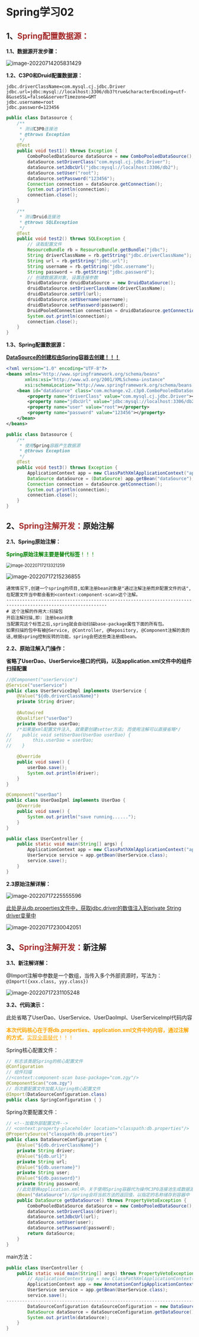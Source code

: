 # Spring学习02

## 1、<span style="color:brown">Spring配置数据源：</span>

**1.1、数据源开发步骤：**

![image-20220714205831429](https://raw.githubusercontent.com/root-bine/image/main/Typora-image/%E6%95%B0%E6%8D%AE%E6%BA%90%E5%BC%80%E5%8F%91%E6%AD%A5%E9%AA%A4.png)

**1.2、C3P0和Druid配置数据源：**

```properties
jdbc.driverClassName=com.mysql.cj.jdbc.Driver
jdbc.url=jdbc:mysql://localhost:3306/db3?true&characterEncoding=utf-8&useSSL=false&&serverTimezone=GMT
jdbc.username=root
jdbc.password=123456
```

```java
public class Datasource {
    /**
     * 测试C3P0连接池
     * @throws Exception
     */
    @Test
    public void test1() throws Exception {
        ComboPooledDataSource dataSource = new ComboPooledDataSource();
        dataSource.setDriverClass("com.mysql.cj.jdbc.Driver");
        dataSource.setJdbcUrl("jdbc:mysql://localhost:3306/db2");
        dataSource.setUser("root");
        dataSource.setPassword("123456");
        Connection connection = dataSource.getConnection();
        System.out.println(connection);
        connection.close();
    }

    /**
     * 测试Druid连接池
     * @throws SQLException
     */
    @Test
    public void test2() throws SQLException {
        // 读取配置文件
        ResourceBundle rb = ResourceBundle.getBundle("jdbc");
        String driverClassName = rb.getString("jdbc.driverClassName");
        String url = rb.getString("jdbc.url");
        String username = rb.getString("jdbc.username");
        String password = rb.getString("jdbc.password");
        // 创建数据源对象, 设置连接参数
        DruidDataSource druidDataSource = new DruidDataSource();
        druidDataSource.setDriverClassName(driverClassName);
        druidDataSource.setUrl(url);
        druidDataSource.setUsername(username);
        druidDataSource.setPassword(password);
        DruidPooledConnection connection = druidDataSource.getConnection();
        System.out.println(connection);
        connection.close();
    }
}
```

**1.3、Spring配置数据源：**

<u>**DataSource的创建权由Spring容器去创建！！！**</u>

```xml
<?xml version="1.0" encoding="UTF-8"?>
<beans xmlns="http://www.springframework.org/schema/beans"
       xmlns:xsi="http://www.w3.org/2001/XMLSchema-instance"
       xsi:schemaLocation="http://www.springframework.org/schema/beans 		    http://www.springframework.org/schema/beans/spring-beans.xsd">
    <bean id="dataSource" class="com.mchange.v2.c3p0.ComboPooledDataSource">
        <property name="driverClass" value="com.mysql.cj.jdbc.Driver"></property>
        <property name="jdbcUrl" value="jdbc:mysql://localhost:3306/db2"></property>
        <property name="user" value="root"></property>
        <property name="password" value="123456"></property>
    </bean>
</beans>
```

```java
public class Datasource {
    /**
     * 使用Spring容器产生数据源
     * @throws Exception
     */
    @Test
    public void test3() throws Exception {
        ApplicationContext app = new ClassPathXmlApplicationContext("applicationContext.xml");
        DataSource dataSource = (DataSource) app.getBean("dataSource");
        Connection connection = dataSource.getConnection();
        System.out.println(connection);
        connection.close();
    }
}
```

## 2、<span style="color:brown">Spring注解开发：</span>原始注解

**2.1、Spring原始注解：**

<span style="color:green">**Spring原始注解主要是替代<Bean>标签**！！！</span>

<img src="https://raw.githubusercontent.com/root-bine/image/main/Typora-image/Spring%E5%8E%9F%E5%A7%8B%E6%B3%A8%E8%A7%A3.png" alt="image-20220717213321259" style="zoom:80%;" />

![image-20220717215236855](https://raw.githubusercontent.com/root-bine/image/main/Typora-image/Spring%E7%BB%84%E4%BB%B6%E6%89%AB%E6%8F%8F.png)

```apl
通常情况下,创建一个spring的项目,如果注册bean对象是"通过注解注册而非配置文件的话",在配置文件当中都会看到<context:component-scan>这个注解。
------------------------------------------------------------------------------------------------------------
# 这个注解的作用大:扫描包
开启注解扫描,即: 注册bean对象
当配置完这个标签之后,spring就会自动扫描base-package属性下面的所有包。
如果扫描的包中有被@Service, @Controller, @Repository, @Component注解的类的话,根据spring控制反转的功能，spring会把这些类注册成bean。
```

**2.2、原始注解入门操作：**

**省略了UserDao、UserService接口的代码，以及application.xml文件中的组件扫描配置**

```java
//@Component("userService")
@Service("userService")
public class UserServiceImpl implements UserService {
    @Value("${db.driverClassName}")
    private String driver;
    
    @Autowired
    @Qualifier("userDao")
    private UserDao userDao;
	/*如果是xml配置文件注入, 就需要创建setter方法; 而使用注解可以直接省略*/
//    public void setUserDao(UserDao userDao) {
//        this.userDao = userDao;
//    }

    @Override
    public void save() {
        userDao.save();
        System.out.println(driver);
    }
}
```

```java
@Component("userDao")
public class UserDaoIpml implements UserDao {
    @Override
    public void save() {
        System.out.println("save running......");
    }
}
```

```java
public class UserController {
    public static void main(String[] args) {
        ApplicationContext app = new ClassPathXmlApplicationContext("application.xml");
        UserService service = app.getBean(UserService.class);
        service.save();
    }
}
```

**2.3原始注解详解：**

![image-20220717225555596](https://raw.githubusercontent.com/root-bine/image/main/Typora-image/%E5%8E%9F%E5%A7%8B%E6%B3%A8%E8%A7%A301.png)

<u>此处是从db.properties文件中，获取jdbc.driver的数值注入到private String driver变量中</u>

![image-20220717230042051](https://raw.githubusercontent.com/root-bine/image/main/Typora-image/%E5%8E%9F%E5%A7%8B%E6%B3%A8%E8%A7%A302.png)

## 3、<span style="color:brown">Spring注解开发：</span>新注解

**3.1、新注解详解：**

@Import注解中参数是一个数组，当传入多个外部资源时，写法为：`@Import({xxx.class, yyy.class})`

![image-20220717231105248](https://raw.githubusercontent.com/root-bine/image/main/Typora-image/Spring%E6%96%B0%E6%B3%A8%E8%A7%A3.png)

**3.2、代码演示：**

此处省略了UserDao、UserService、UserDaoImpl、UserServiceImpl代码内容

<span style="color:orange">**本次代码核心在于将db.properties、application.xml文件中的内容，通过注解的方式**，<u>实现全面替代</u>！！！</span>

Spring核心配置文件：

```java
// 标志该类是Spring的核心配置文件
@Configuration
// 组件扫描
//<context:component-scan base-package="com.zgy"/>
@ComponentScan("com.zgy")
// 将次要配置文件加载入Spring核心配置文件
@Import(DataSourceConfiguration.class)
public class SpringConfiguration { }
```

Spring次要配置文件：

```java
// <!--加载外部配置文件-->
// <context:property-placeholder location="classpath:db.properties"/>
@PropertySource("classpath:db.properties")
public class DataSourceConfiguration {
    @Value("${db.driverClassName}")
    private String driver;
    @Value("${db.url}")
    private String url;
    @Value("${db.username}")
    private String user;
    @Value("${db.password}")
    private String password;
    //此处替换application.xml中，关于使用Spring容器代为操作C3P0连接池生成数据源
    @Bean("dataSource")//Spring会将当前方法的返回值，以指定的名称储存到容器中
    public DataSource getDataSource() throws PropertyVetoException {
        ComboPooledDataSource dataSource = new ComboPooledDataSource();
        dataSource.setDriverClass(driver);
        dataSource.setJdbcUrl(url);
        dataSource.setUser(user);
        dataSource.setPassword(password);
        return dataSource;
    }
}
```

main方法：

```java
public class UserController {
    public static void main(String[] args) throws PropertyVetoException {
        // ApplicationContext app = new ClassPathXmlApplicationContext("application.xml");
        ApplicationContext app = new AnnotationConfigApplicationContext(SpringConfiguration.class);
        UserService service = app.getBean(UserService.class);
        service.save();
------------------------------------------------------------------------------------------------------------
        DataSourceConfiguration dataSourceConfiguration = new DataSourceConfiguration();
        DataSource dataSource = dataSourceConfiguration.getDataSource();
        System.out.println(dataSource);
    }
}
```

